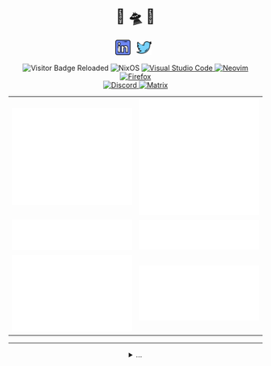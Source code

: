 
<div align="center">
  <h1> 🔨 🛸 🌱 </h1>
</div>

<p align='center'>
  <a href="https://linkedin.com/in/nathan-mc-chung"><img height="30" src="https://raw.githubusercontent.com/8bithemant/8bithemant/master/linkedin.png?raw=true"></a>&nbsp;&nbsp;
  <a href="https://twitter.com/nathan13888"><img height="30" src="https://raw.githubusercontent.com/8bithemant/8bithemant/master/twitter.png?raw=true"></a>&nbsp;&nbsp;
</p>


<div align="center">

<a href="https://github.com/Nathan13888/VisitorBadgeReloaded" style="text-decoration: none;">
    <img src="https://vbr.nathanchung.dev/badge?page_id=nathan13888-visitor-badge-reloaded&color=779BE7&lcolor=&style=for-the-badge&logo=Github&logoColor=white&custom=CNT%20Views&text=&color=ffffff" alt="Visitor Badge Reloaded">
</a>

<a href="https://nixos.org/" style="text-decoration: none;">
    <img src="https://img.shields.io/badge/OS-NixOS-5277C3?labelColor=111111&style=for-the-badge&logo=nixos&logoColor=white" alt="NixOS">
</a>

<a href="https://code.visualstudio.com/">
    <img src="https://img.shields.io/badge/Editor-VS_Code-007ACC?labelColor=111111&style=for-the-badge&logo=visual-studio-code&logoColor=white" alt="Visual Studio Code">
</a>

<a href="https://github.com/neovim/neovim">
    <img src="https://img.shields.io/badge/Editor-Neovim-57A143?labelColor=111111&style=for-the-badge&logo=neovim&logoColor=white" alt="Neovim">
</a>

<a href="#">
    <img src="https://img.shields.io/badge/Browser-Firefox-FF7139?labelColor=111111&style=for-the-badge&logo=firefox&logoColor=white" alt="Firefox">
</a>

<!--
<a href="https://github.com/kovidgoyal/kitty">
    <img src="https://img.shields.io/badge/Emulator-Kitty-784421?labelColor=111111&style=for-the-badge&logo=windowsterminal&logoColor=white" alt="Kitty Emulator">
</a>
-->
<br>

<a href="https://discord.com">
    <img src="https://img.shields.io/badge/Messaging-Discord-7289da?labelColor=111111&style=for-the-badge&logo=discord&logoColor=white" alt="Discord">
</a>

<a href="https://matrix.com">
    <img src="https://img.shields.io/badge/Messaging-Matrix-000000?labelColor=111111&style=for-the-badge&logo=matrix&logoColor=white" alt="Matrix">
</a>

<br>

<!--

<img src="https://img.shields.io/badge/-C++-00599C?style=for-the-badge&logo=c%2B%2B&logoColor=white" alt="C++">
<img src="https://img.shields.io/badge/-Go-00ADD8?style=for-the-badge&logo=go&logoColor=white" alt "Go">
<img src="https://img.shields.io/badge/-Java-007396?style=for-the-badge&logo=java&logoColor=white" alt="Java">
<img src="https://img.shields.io/badge/-Javascript-F7DF1E?style=for-the-badge&logo=javascript&logoColor=white" alt="Javascript">
<img src="https://img.shields.io/badge/-Typescript-007ACC?style=for-the-badge&logo=typescript&logoColor=white" alt="Typescript">
<img src="https://img.shields.io/badge/-Git-F05032?style=for-the-badge&logo=git&logoColor=white" alt="Git">
<img src="https://img.shields.io/badge/-NPM-CB3837?style=for-the-badge&logo=npm&logoColor=white" alt="NPM">
<img src="https://img.shields.io/badge/-Docker-46a2f1?style=for-the-badge&logo=docker&logoColor=white" alt="Docker">
<img src="https://img.shields.io/badge/-Kubernetes-326CE5?style=for-the-badge&logo=kubernetes&logoColor=white" alt="Kubernetes">
<img src="https://img.shields.io/badge/-ESLint-4B32C3?style=for-the-badge&logo=eslint&logoColor=white" alt="ESLint">
<img src="https://img.shields.io/badge/-Markdown-000000?style=for-the-badge&logo=markdown&logoColor=white" alt="Markdown">

-->

<table>
  <tr>
    <td align="center">
      <img src="https://github.com/Nathan13888/Nathan13888/blob/master/metrics.classic.svg">
    </td>
    <td align="center">
      <img src="https://github.com/Nathan13888/Nathan13888/blob/master/metrics.plugin.achievements.svg">
    </td>
  </tr>
  <tr>
    <td align="center">
      <img src="https://github.com/Nathan13888/Nathan13888/blob/master/metrics.plugin.languages.svg">
    </td>
    <td align="center">
      <img src="https://github.com/Nathan13888/Nathan13888/blob/master/metrics.plugin.reactions.svg">
    </td>
  </tr>
  <tr>
    <td align="center">
      <img src="https://github.com/Nathan13888/Nathan13888/blob/master/metrics.plugin.wakatime.svg">
    </td>
    <td align="center">
      <img src="https://github.com/Nathan13888/Nathan13888/blob/master/metrics.plugin.isocalendar.svg">
    </td
  </tr>
</table>

<!--
<img src="https://github-readme-activity-graph.vercel.app/graph?username=Nathan13888&theme=dracula">
-->

---

<details>
  <summary><i>...</i></summary>
  <br>
  <ol>
    <li>
      <a href="https://github.com/Nathan13888/VisitorBadgeReloaded">Visitor Badge Reloaded</a>
    </li>
    <li>
      <a href="https://github.com/lowlighter/metrics">Lowlighter's Metrics</a>
    </li>
    <li>
      <a href="https://github.com/anmol098/waka-readme-stats">waka-readme-stats</a>
    </li>
    <li>
      <a href="https://github.com/anuraghazra/github-readme-stats">github-readme-stats</a>
    </li>
  </ol>
</details>

